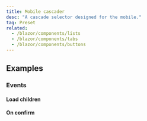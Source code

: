 ```yaml
---
title: Mobile cascader
desc: "A cascade selector designed for the mobile."
tag: Preset
related:
  - /blazor/components/lists
  - /blazor/components/tabs
  - /blazor/components/buttons
---
```


## Examples

### Events

#### Load children

<masa-example file="Examples.components.mobile_cascader.LoadChildren"></masa-example>

#### On confirm

<masa-example file="Examples.components.mobile_cascader.OnConfirm"></masa-example>




